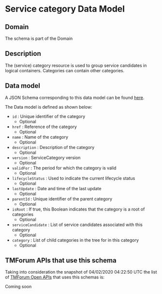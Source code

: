 # Service category Data Model

## Domain

The  schema is part of the  Domain

## Description

The (service) category resource is used to group service candidates in logical containers. Categories can contain other categories.

## Data model

A JSON Schema corresponding to this data model can be found
[here](https://github.com/tmforum-rand/schemas/blob/candidates/Service/ServiceCategory.schema.json).

The Data model is defined as shown below:
- `id` : Unique identifier of the category
  - Optional
- `href` : Reference of the category
  - Optional
- `name` : Name of the category
  - Optional
- `description` : Description of the category
  - Optional
- `version` : ServiceCategory version
  - Optional
- `validFor` : The period for which the category is valid
  - Optional
- `lifecycleStatus` : Used to indicate the current lifecycle status
  - Optional
- `lastUpdate` : Date and time of the last update
  - Optional
- `parentId` : Unique identifier of the parent category
  - Optional
- `isRoot` : If true, this Boolean indicates that the category is a root of categories
  - Optional
- `serviceCandidate` : List of service candidates associated with this category
  - Optional
- `category` : List of child categories in the tree for in this category
  - Optional




## TMForum APIs that use this schema

Taking into consideration the snapshot of 04/02/2020 04:22:50 UTC the list of [TMForum Open APIs](https://www.tmforum.org/open-apis/) that uses this schemas is:

Coming soon